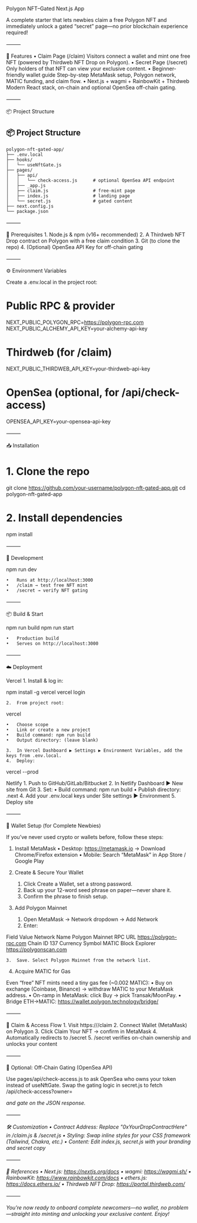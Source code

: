 Polygon NFT–Gated Next.js App

A complete starter that lets newbies claim a free Polygon NFT and immediately unlock a gated “secret” page—no prior blockchain experience required!

⸻

🚀 Features
	•	Claim Page (/claim)
Visitors connect a wallet and mint one free NFT (powered by Thirdweb NFT Drop on Polygon).
	•	Secret Page (/secret)
Only holders of that NFT can view your exclusive content.
	•	Beginner-friendly wallet guide
Step-by-step MetaMask setup, Polygon network, MATIC funding, and claim flow.
	•	Next.js + wagmi + RainbowKit + Thirdweb
Modern React stack, on-chain and optional OpenSea off-chain gating.

⸻

📦 Project Structure
## 📦 Project Structure

```plaintext
polygon-nft-gated-app/
├── .env.local
├── hooks/
│   └── useNftGate.js
├── pages/
│   ├── api/
│   │   └── check-access.js      # optional OpenSea API endpoint
│   ├── _app.js
│   ├── claim.js                 # free-mint page
│   ├── index.js                 # landing page
│   └── secret.js                # gated content
├── next.config.js
└── package.json
```

⸻

🔧 Prerequisites
	1.	Node.js & npm (v16+ recommended)
	2.	A Thirdweb NFT Drop contract on Polygon with a free claim condition
	3.	Git (to clone the repo)
	4.	(Optional) OpenSea API Key for off-chain gating

⸻

⚙️ Environment Variables

Create a .env.local in the project root:

# Public RPC & provider
NEXT_PUBLIC_POLYGON_RPC=https://polygon-rpc.com
NEXT_PUBLIC_ALCHEMY_API_KEY=your-alchemy-api-key

# Thirdweb (for /claim)
NEXT_PUBLIC_THIRDWEB_API_KEY=your-thirdweb-api-key

# OpenSea (optional, for /api/check-access)
OPENSEA_API_KEY=your-opensea-api-key


⸻

📥 Installation

# 1. Clone the repo
git clone https://github.com/your-username/polygon-nft-gated-app.git
cd polygon-nft-gated-app

# 2. Install dependencies
npm install


⸻

🏃 Development

npm run dev

	•	Runs at http://localhost:3000
	•	/claim → test free NFT mint
	•	/secret → verify NFT gating

⸻

📦 Build & Start

npm run build
npm run start

	•	Production build
	•	Serves on http://localhost:3000

⸻

☁️ Deployment

Vercel
	1.	Install & log in:

npm install -g vercel
vercel login


	2.	From project root:

vercel

	•	Choose scope
	•	Link or create a new project
	•	Build command: npm run build
	•	Output directory: (leave blank)

	3.	In Vercel Dashboard ▶️ Settings ▶️ Environment Variables, add the keys from .env.local.
	4.	Deploy:

vercel --prod



Netlify
	1.	Push to GitHub/GitLab/Bitbucket
	2.	In Netlify Dashboard ▶️ New site from Git
	3.	Set:
	•	Build command: npm run build
	•	Publish directory: .next
	4.	Add your .env.local keys under Site settings ▶️ Environment
	5.	Deploy site

⸻

🔐 Wallet Setup (for Complete Newbies)

If you’ve never used crypto or wallets before, follow these steps:

1. Install MetaMask
	•	Desktop: https://metamask.io → Download Chrome/Firefox extension
	•	Mobile: Search “MetaMask” in App Store / Google Play

2. Create & Secure Your Wallet
	1.	Click Create a Wallet, set a strong password.
	2.	Back up your 12-word seed phrase on paper—never share it.
	3.	Confirm the phrase to finish setup.

3. Add Polygon Mainnet
	1.	Open MetaMask → Network dropdown → Add Network
	2.	Enter:

Field	Value
Network Name	Polygon Mainnet
RPC URL	https://polygon-rpc.com
Chain ID	137
Currency Symbol	MATIC
Block Explorer	https://polygonscan.com


	3.	Save. Select Polygon Mainnet from the network list.

4. Acquire MATIC for Gas

Even “free” NFT mints need a tiny gas fee (~0.002 MATIC):
	•	Buy on exchange (Coinbase, Binance) → withdraw MATIC to your MetaMask address.
	•	On-ramp in MetaMask: click Buy → pick Transak/MoonPay.
	•	Bridge ETH→MATIC: https://wallet.polygon.technology/bridge/

⸻

🎁 Claim & Access Flow
	1.	Visit https://<your-app>/claim
	2.	Connect Wallet (MetaMask) on Polygon
	3.	Click Claim Your NFT → confirm in MetaMask
	4.	Automatically redirects to /secret
	5.	/secret verifies on-chain ownership and unlocks your content

⸻

🔄 Optional: Off-Chain Gating (OpenSea API)

Use pages/api/check-access.js to ask OpenSea who owns your token instead of useNftGate. Swap the gating logic in secret.js to fetch /api/check-access?owner=<address> and gate on the JSON response.

⸻

🛠️ Customization
	•	Contract Address: Replace "0xYourDropContractHere" in /claim.js & /secret.js
	•	Styling: Swap inline styles for your CSS framework (Tailwind, Chakra, etc.)
	•	Content: Edit index.js, secret.js with your branding and secret copy

⸻

📖 References
	•	Next.js: https://nextjs.org/docs
	•	wagmi: https://wagmi.sh/
	•	RainbowKit: https://www.rainbowkit.com/docs
	•	ethers.js: https://docs.ethers.io/
	•	Thirdweb NFT Drop: https://portal.thirdweb.com/

⸻

You’re now ready to onboard complete newcomers—no wallet, no problem—straight into minting and unlocking your exclusive content. Enjoy!
